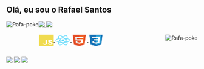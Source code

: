  ## Olá, eu sou o Rafael Santos


<img align="left" height="80" alt="Rafa-poke" src="https://i.giphy.com/media/nPu9aQYq1dQbu/giphy.webp">
                
<div>

  <a href="https://github.com/rafaballerini">

  <img height="180em" src="https://github-readme-stats.vercel.app/api?username=white-sx&show_icons=true&theme=highcontrast&include_all_commits=true&count_private=true"/>

  <img height="180em" src="https://github-readme-stats.vercel.app/api/top-langs/?username=white-sx&layout=compact&langs_count=7&theme=highcontrast"/>

</div>
<div style="display: inline_block"><br>

  <img align="center" alt="Rafa-Js" height="30" width="40" src="https://raw.githubusercontent.com/devicons/devicon/master/icons/javascript/javascript-plain.svg">

 

  <img align="center" alt="Rafa-React" height="30" width="40" src="https://raw.githubusercontent.com/devicons/devicon/master/icons/react/react-original.svg">

  <img align="center" alt="Rafa-HTML" height="30" width="40" src="https://raw.githubusercontent.com/devicons/devicon/master/icons/html5/html5-original.svg">

  <img align="center" alt="Rafa-CSS" height="30" width="40" src="https://raw.githubusercontent.com/devicons/devicon/master/icons/css3/css3-original.svg">

<img align="right" height="" alt="Rafa-poke" src="https://media3.giphy.com/media/mbSaWNqVtxgcM/giphy.gif?cid=6c09b952bda70cf538cf26dcac3ba33d22f16599e1269c35&rid=giphy.gif&ct=s">

</div>

  

</div>

  

  ##
<div> 

  <a href="https://www.instagram.com/rafael_santos_ii/" target="_blank"><img src="https://img.shields.io/badge/-Instagram-%23E4405F?style=for-the-badge&logo=instagram&logoColor=white" target="_blank"></a> <a href = "mailto:faelsant10@gmail.com"><img src="https://img.shields.io/badge/-Gmail-%23333?style=for-the-badge&logo=gmail&logoColor=white" target="_blank"></a> <a href="https://www.linkedin.com/in/rafael-santos-17834a20b" target="_blank"><img src="https://img.shields.io/badge/-LinkedIn-%230077B5?style=for-the-badge&logo=linkedin&logoColor=white" target="_blank"></a> 

</div>
